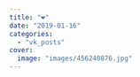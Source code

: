 ```yaml
---
title: "❤"
date: "2019-01-16"
categories: 
  - "vk_posts"
cover:
  image: "images/456240876.jpg"
---
```



